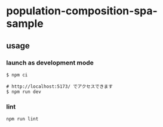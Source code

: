 # population-composition-spa-sample

## usage

### launch as development mode

```shell
$ npm ci

# http://localhost:5173/ でアクセスできます
$ npm run dev
```

### lint

```shell
npm run lint
```
